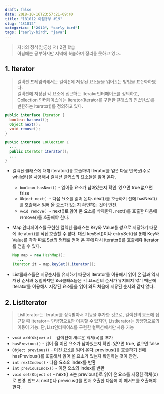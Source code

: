 ```yaml
---
draft: false
date: 2018-10-16T23:57:21+09:00
title: "181012 아침공부 #19"
slug: "181012"
categories: ["2018", "early-bird"]
tags: ["early-bird", "java"]
---
```

>자바의 정석(남궁성 저) 2권 학습  
>아침에는 공부하지만 저녁에 복습하며 정리를 못하고 있다..

## 1. Iterator
>컬렉션 프레임웍에서는 컬렉션에 저장된 요소들을 읽어오는 방법을 표준화하였다.  
컬렉션에 저장된 각 요소에 접근하는 Iterator인터페이스를 정의하고,  
Collection 인터페이스에는 Iterator(Iterator를 구현한 클래스의 인스턴스)를 반환하는 iterator()를 정의하고 있다.

~~~java
public interface Iterator {
  boolean hasnext();
  Object next();
  void remove();
}

public interface Collection {
  ...
  public Iterator iterator();
  ...
}
~~~

- 컬렉션 클래스에 대해 iterator()를 호출하여 Iterator를 얻은 다음 반복문(주로 while문)을 사용해서 컬렉션 클래스의 요소들을 읽어 온다.
  - `boolean hasNext()` - 읽어올 요소가 남아있는지 확인. 있으면 true 없으면 false
  - `Object next()` - 다음 요소를 읽어 온다. next()를 호출하기 전에 hasNext()를 호출해서 읽어 올 요소가 있는지 확인하는 것이 안전.
  - `void remove()` - next()로 읽어 온 요소를 삭제한다. next()를 호출한 다음에 remove()를 호출해야 한다.
  
- Map 인터페이스를 구현한 컬렉션 클래스는 Key와 Value를 쌍으로 저장하기 때문에 iterator()를 직접 호출할 수 없다. 대신 keySet()이나 entrySet()을 통해 Key와 Value를 각각 따로 Set의 형태로 얻어 온 후에 다시 iterator()를 호출해야 Iterator를 얻을 수 있다.
  ~~~java
  Map map = new HashMap();
    ...
  Iterator it = map.keySet().iterator();
  ~~~
- List클래스들은 저장순서를 유지하기 때문에 Iterator를 이용해서 읽어 온 결과 역시 저장 순서와 동일하지만 Set클래스들은 각 요소간의 순서가 유지되지 않기 때문에 Iterator를 이용해서 저장된 요소들을 읽어 와도 처음에 저장된 순서와 같지 않다.

## 2. ListIterator
>ListIterator는 Iterator를 상속받아서 기능을 추가한 것으로, 컬렉션의 요소에 접근할 때 Iterator는 단방향으로만 이동할 수 있지만, ListIterator는 양방향으로의 이동이 가능. 단, List인터페이스를 구현한 컬렉션에서만 사용 가능

- `void add(Object o)` - 컬렉션에 새로운 객체(o)를 추가
- `hasPrevious()` - 읽어 올 이전 요소가 남아있는지 확인. 있으면 true, 없으면 false
- `Object previous()` - 이전 요소를 읽어 온다. previous()를 호출하기 전에 hasPrevious()를 호출해서 읽어 올 요소가 있는지 확인하는 것이 안전.
- `int nextIndex()` - 다음 요소의 index를 반환
- `int previousIndex()` - 이전 요소의 index를 반환
- `void set(Object o)` - next() 또는 previous()로 읽어 온 요소를 지정된 객체(o)로 변경. 반드시 next()나 previous()를 먼저 호출한 다음에 이 메서드를 호출해야한다.
